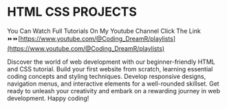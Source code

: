 # HTML CSS PROJECTS
You Can Watch Full Tutorials On My Youtube Channel Click The Link ⏩⏩[https://www.youtube.com/@Coding_DreamR/playlists](https://www.youtube.com/@Coding_DreamR/playlists)

Discover the world of web development with our beginner-friendly HTML and CSS tutorial.
Build your first website from scratch, learning essential coding concepts and styling techniques.
Develop responsive designs, navigation menus, and interactive elements for a well-rounded skillset. 
Get ready to unleash your creativity and embark on a rewarding journey in web development. Happy coding!
